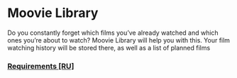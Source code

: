 # Moovie Library
Do you constantly forget which films you’ve already watched and which ones you’re about to watch? Moovie Library will help you with this. Your film watching history will be stored there, as well as a list of planned films
### [Requirements [RU]](docs/SRS.md)
